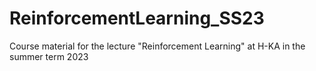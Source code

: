 # ReinforcementLearning_SS23
Course material for the lecture "Reinforcement Learning" at H-KA in the summer term 2023
